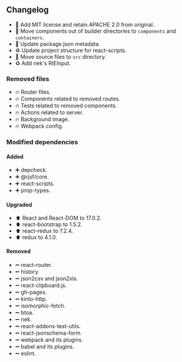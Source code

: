 ## Changelog

* 📄 Add MIT license and retain APACHE 2.0 from original.
* 🚚 Move components out of builder directories to `components` and `containers`.
* 🔧 Update package.json metadata.
* ♻️ Update project structure for react-scripts.
* 🚚 Move source files to `src` directory.
* ♻ Add riek's RIEInput.

### Removed files

* 🔥 Router files.
* 🔥 Components related to removed routes.
* 🔥 Tests related to removed components.
* 🔥 Actions related to server.
* 🔥 Background image.
* 🔥 Webpack config.

### Modified dependencies

#### Added

* ➕ depcheck.
* ➕ @rjsf/core.
* ➕ react-scripts.
* ➕ prop-types.

#### Upgraded

* ⬆️ React and React-DOM to 17.0.2.
* ⬆️ react-bootstrap to 1.5.2.
* ⬆️ react-redux to 7.2.4.
* ⬆️ redux to 4.1.0.

#### Removed

* ➖ react-router.
* ➖ history.
* ➖ json2csv and json2xls.
* ➖ react-clipboard.js.
* ➖ gh-pages.
* ➖ kinto-http.
* ➖ isomorphic-fetch.
* ➖ btoa.
* ➖ riek.
* ➖ react-addons-test-utils.
* ➖ react-jsonschema-form.
* ➖ webpack and its plugins.
* ➖ babel and its plugins.
* ➖ eslint.
